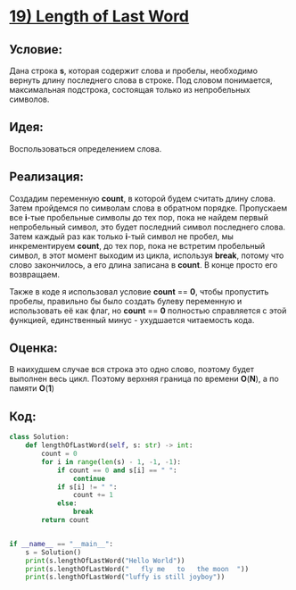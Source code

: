# [**19) Length of Last Word**](https://leetcode.com/problems/length-of-last-word/description/)

## **Условие:**

Дана строка **s**, которая содержит слова и пробелы, необходимо вернуть длину последнего слова в строке. Под словом понимается, максимальная подстрока, состоящая только из непробельных символов.

## **Идея:**

Воспользоваться определением слова.

## **Реализация:**

Создадим переменную **count**, в которой будем считать длину слова. Затем пройдемся по символам слова в обратном порядке. Пропускаем все **i**-тые пробельные символы до тех пор, пока не найдем первый непробельный символ, это будет последний символ последнего слова. Затем каждый раз как только **i**-тый символ не пробел, мы инкрементируем **count**, до тех пор, пока не встретим пробельный символ, в этот момент выходим из цикла, используя **break**, потому что слово закончилось, а его длина записана в **count**. В конце просто его возвращаем.

Также в коде я использовал условие **count** == **0**, чтобы пропустить пробелы, правильно бы было создать булеву переменную и использовать её как флаг, но **count** == **0** полностью справляется с этой функцией, единственный минус - ухудшается читаемость кода.



## **Оценка:**

В наихудшем случае вся строка это одно слово, поэтому будет выполнен весь цикл. Поэтому верхняя граница по времени **O**(**N**), а по памяти **O**(**1**)

## Код:
```python
class Solution:
    def lengthOfLastWord(self, s: str) -> int:
        count = 0
        for i in range(len(s) - 1, -1, -1):
            if count == 0 and s[i] == " ":
                continue
            if s[i] != " ":
                count += 1
            else:
                break
        return count


if __name__ == "__main__":
    s = Solution()
    print(s.lengthOfLastWord("Hello World"))
    print(s.lengthOfLastWord("   fly me   to   the moon  "))
    print(s.lengthOfLastWord("luffy is still joyboy"))

```

